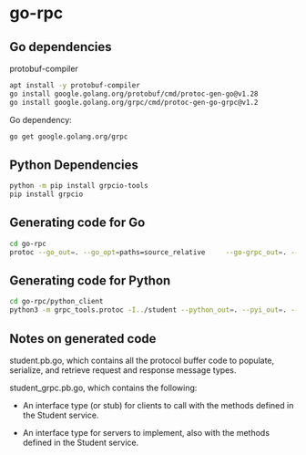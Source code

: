# go-rpc


## Go dependencies

protobuf-compiler

```bash
apt install -y protobuf-compiler
go install google.golang.org/protobuf/cmd/protoc-gen-go@v1.28
go install google.golang.org/grpc/cmd/protoc-gen-go-grpc@v1.2
```

Go dependency:

```bash
go get google.golang.org/grpc
```

## Python Dependencies

```bash
python -m pip install grpcio-tools
pip install grpcio
```


## Generating code for Go


```bash
cd go-rpc
protoc --go_out=. --go_opt=paths=source_relative     --go-grpc_out=. --go-grpc_opt=paths=source_relative student/student.proto 
```

## Generating code for Python

```bash
cd go-rpc/python_client
python3 -m grpc_tools.protoc -I../student --python_out=. --pyi_out=. --grpc_python_out=. ../student/student.proto
```

## Notes on generated code


student.pb.go, which contains all the protocol buffer code to populate, serialize, and retrieve request and response message types.

student_grpc.pb.go, which contains the following:

+ An interface type (or stub) for clients to call with the methods defined in the Student service.

+ An interface type for servers to implement, also with the methods defined in the Student service.
